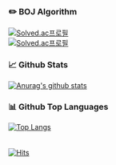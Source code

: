 <!--
**wh2per/wh2per** is a ✨ _special_ ✨ repository because its `README.md` (this file) appears on your GitHub profile.

Here are some ideas to get you started:

- 🔭 I’m currently working on ...
- 🌱 I’m currently learning ...
- 👯 I’m looking to collaborate on ...
- 🤔 I’m looking for help with ...
- 💬 Ask me about ...
- 📫 How to reach me: ...
- 😄 Pronouns: ...
- ⚡ Fun fact: ...
-->

### :pencil2: BOJ Algorithm 
[![Solved.ac프로필](http://mazassumnida.wtf/api/mini/generate_badge?boj=wh2per)](https://solved.ac/wh2per)
<br>
[![Solved.ac프로필](http://mazassumnida.wtf/api/v2/generate_badge?boj=wh2per)](https://solved.ac/wh2per) 
<br>  

### 📈 Github Stats
 
[![Anurag's github stats](https://github-readme-stats.vercel.app/api?username=wh2per&include_all_commits=true)](https://github.com/anuraghazra/github-readme-stats)
<br>  

### 📊 Github Top Languages

[![Top Langs](https://github-readme-stats.vercel.app/api/top-langs/?username=wh2per&layout=compact&hide=css,html)](https://github.com/anuraghazra/github-readme-stats)  
<br>  
[![Hits](https://hits.seeyoufarm.com/api/count/incr/badge.svg?url=https%3A%2F%2Fgithub.com%2Fwh2per&count_bg=%2379C83D&title_bg=%23555555&icon=&icon_color=%23E7E7E7&title=hits&edge_flat=false)](https://hits.seeyoufarm.com)
